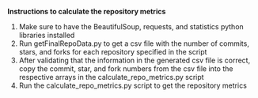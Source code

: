 **Instructions to calculate the repository metrics**
1) Make sure to have the BeautifulSoup, requests, and statistics python libraries installed 
2) Run getFinalRepoData.py to get a csv file with the number of commits, stars, and forks for each repository specified in the script
3) After validating that the information in the generated csv file is correct, copy the commit, star, and fork numbers from the csv file into the respective arrays in the calculate_repo_metrics.py script
4) Run the calculate_repo_metrics.py script to get the repository metrics


